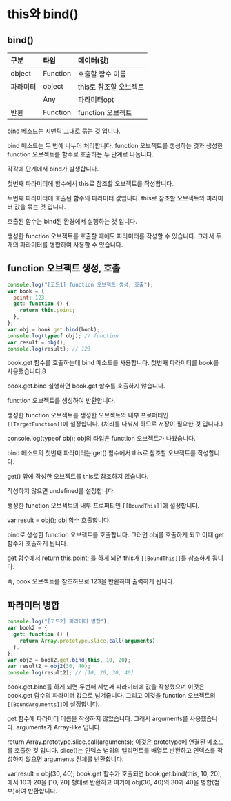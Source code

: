 # this와 bind()

## bind()

| 구분     | 타입     | 데이터(값)             |
| :------- | :------- | :--------------------- |
| object   | Function | 호출할 함수 이름       |
| 파라미터 | object   | this로 참조할 오브젝트 |
|          | Any      | 파라미터opt            |
| 반환     | Function | function 오브젝트      |

bind 메소드는 시맨틱 그대로 묶는 것 입니다.

bind 메소드는 두 번에 나누어 처리합니다. function 오브젝트를 생성하는 것과 생성한 function 오브젝트를 함수로 호출하는 두 단계로 나눕니다.

각각에 단계에서 bind가 발생합니다.

첫번째 파라미터에 함수에서 this로 참조할 오브젝트를 작성합니다.

두번째 파라미터에 호출된 함수의 파라미터 값입니다. this로 참조할 오브젝트와 파라미터 값을 묶는 것 입니다.

호출된 함수는 bind된 환경에서 실행하는 것 입니다.

생성한 function 오브젝트를 호출할 때에도 파라미터를 작성할 수 있습니다. 그래서 두 개의 파라미터를 병합하여 사용할 수 있습니다.

## function 오브젝트 생성, 호출

```js
console.log("[코드1] function 오브젝트 생성, 호출");
var book = {
  point: 123,
  get: function () {
    return this.point;
  },
};
var obj = book.get.bind(book);
console.log(typeof obj); // function
var result = obj();
console.log(result); // 123
```

book.get 함수를 호출하는데 bind 메소드를 사용합니다. 첫번째 파라미터를 book를 사용했습니다.8

book.get.bind 실행하면 book.get 함수를 호출하지 않습니다.

function 오브젝트를 생성하여 반환합니다.

생성한 function 오브젝트를 생성한 오브젝트의 내부 프로퍼티인 `[[TargetFunction]]`에 설정합니다. (처리를 나눠서 하므로 저장이 필요한 것 입니다.)

console.log(typeof obj); obj의 타입은 function 오브젝트가 나왔습니다.

bind 메소드의 첫번째 파라미터는 get() 함수에서 this로 참조할 오브젝트를 작성합니다.

get() 앞에 작성한 오브젝트를 this로 참조하지 않습니다.

작성하지 않으면 undefined를 설정합니다.

생성한 function 오브젝트의 내부 프로퍼티인 `[[BoundThis]]`에 설정합니다.

var result = obj(); obj 함수 호출합니다.

bind로 생성한 function 오브젝트를 호출합니다. 그러면 obj를 호출하게 되고 이때 get 함수가 호출하게 됩니다.

get 함수에서 return this.point; 를 하게 되면 this가 `[[BoundThis]]`를 참조하게 됩니다.

즉, book 오브젝트를 참조하므로 123을 반환하여 출력하게 됩니다.

## 파라미터 병합

```js
console.log("[코드2] 파라미터 병합");
var book2 = {
  get: function () {
    return Array.prototype.slice.call(arguments);
  },
};
var obj2 = book2.get.bind(this, 10, 20);
var result2 = obj2(30, 40);
console.log(result2); // [10, 20, 30, 40]
```

book.get.bind를 하게 되면 두번째 세번째 파라미터에 값을 작성했으며 이것은 book.get 함수의 파라미터 값으로 넘겨줍니다. 그리고 이것을 function 오브젝트의 `[[BoundArguments]]`에 설정합니다.

get 함수에 파라미터 이름을 작성하지 않았습니다. 그래서 arguments를 사용했습니다. arguments가 Array-like 입니다.

return Array.prototype.slice.call(arguments); 이것은 prototype에 연결된 메소드를 호출한 것 입니다. slice()는 인덱스 범위의 엘리먼트를 배열로 반환하고 인덱스를 작성하지 않으면 arguments 전체를 반환합니다.

var result = obj(30, 40); book.get 함수가 호출되면 book.get.bind(this, 10, 20);에서 10과 20을 [10, 20] 형태로 반환하고 여기에 obj(30, 40)의 30과 40을 병합(첨부)하여 반환합니다.
